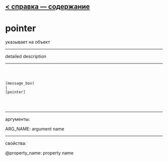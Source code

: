 [< справка — содержание](ceammc_lib.html)
---

# pointer


указывает на объект

---

detailed description
<br>


---


```



[message_box(                                 
|
[pointer]


            
```

---
аргументы:

ARG_NAME: argument name<br>

---
свойства:

@property_name: property name<br>

